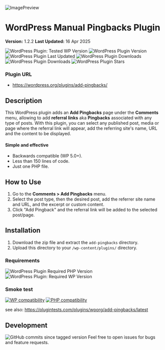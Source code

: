 ![ImagePreview](https://repository-images.githubusercontent.com/882242461/5bce947a-e805-4cef-bd1a-ef10a9901040)
# WordPress Manual Pingbacks Plugin
**Version:** 1.2.2
**Last Updated:** 16 Apr 2025

![WordPress Plugin: Tested WP Version](https://img.shields.io/wordpress/plugin/tested/add-pingbacks?logo=wordpress&label=WP%20Plugin)
![WordPress Plugin Version](https://img.shields.io/wordpress/plugin/v/add-pingbacks)
![WordPress Plugin Last Updated](https://img.shields.io/wordpress/plugin/last-updated/add-pingbacks)
![WordPress Plugin Downloads](https://img.shields.io/wordpress/plugin/dt/add-pingbacks)
![WordPress Plugin Downloads](https://img.shields.io/wordpress/plugin/dm/add-pingbacks)
![WordPress Plugin Stars](https://img.shields.io/wordpress/plugin/stars/add-pingbacks)

### Plugin URL
- https://wordpress.org/plugins/add-pingbacks/

## Description
This WordPress plugin adds an **Add Pingbacks** page under the **Comments** menu, allowing to add **referral links** aka **Pingbacks** associated with any type of posts. 
With this plugin, you can select any published post, media or page where the referral link will appear, add the referring site's name, URL and the content to be displayed.

#### Simple and effective

* Backwards compatible (WP 5.0+).
* Less than 150 lines of code.
* Just one PHP file.

## How to Use
1. Go to the **Comments > Add Pingbacks** menu.
2. Select the post type, then the desired post, add the referrer site name and URL, and the excerpt or custom content.
4. Click "Add Pingback" and the referral link will be added to the selected post/page.

## Installation
1. Download the zip file and extract the `add-pingbacks` directory.
2. Upload this directory to your `/wp-content/plugins/` directory.

### Requirements
![WordPress Plugin Required PHP Version](https://img.shields.io/wordpress/plugin/required-php/add-pingbacks)
![WordPress Plugin: Required WP Version](https://img.shields.io/wordpress/plugin/wp-version/add-pingbacks)

### Smoke test
[![WP compatibility](https://plugintests.com/plugins/wporg/add-pingbacks/wp-badge.svg)](https://plugintests.com/plugins/wporg/add-pingbacks/latest)
[![PHP compatibility](https://plugintests.com/plugins/wporg/add-pingbacks/php-badge.svg)](https://plugintests.com/plugins/wporg/add-pingbacks/latest)

see also: https://plugintests.com/plugins/wporg/add-pingbacks/latest

## Development
![GitHub commits since tagged version](https://img.shields.io/github/commits-since/simonquasar/add-pingbacks/1.2.2)
Feel free to open issues for bugs and feature requests.